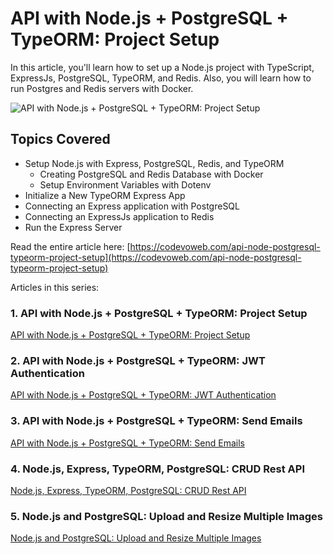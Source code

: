 # API with Node.js + PostgreSQL + TypeORM: Project Setup

In this article, you'll learn how to set up a Node.js project with TypeScript, ExpressJs, PostgreSQL, TypeORM, and Redis. Also, you will learn how to run Postgres and Redis servers with Docker.

![API with Node.js + PostgreSQL + TypeORM: Project Setup](https://codevoweb.com/wp-content/uploads/2022/05/API-with-Node.js-PostgreSQL-TypeORM-Project-Setup.webp)

## Topics Covered

- Setup Node.js with Express, PostgreSQL, Redis, and TypeORM
    - Creating PostgreSQL and Redis Database with Docker
    - Setup Environment Variables with Dotenv
- Initialize a New TypeORM Express App
- Connecting an Express application with PostgreSQL
- Connecting an ExpressJs application to Redis
- Run the Express Server

Read the entire article here: [https://codevoweb.com/api-node-postgresql-typeorm-project-setup](https://codevoweb.com/api-node-postgresql-typeorm-project-setup)

Articles in this series:

### 1. API with Node.js + PostgreSQL + TypeORM: Project Setup

[API with Node.js + PostgreSQL + TypeORM: Project Setup](https://codevoweb.com/api-node-postgresql-typeorm-project-setup)

### 2. API with Node.js + PostgreSQL + TypeORM: JWT Authentication

[API with Node.js + PostgreSQL + TypeORM: JWT Authentication](https://codevoweb.com/api-node-postgresql-typeorm-jwt-authentication)

### 3. API with Node.js + PostgreSQL + TypeORM: Send Emails

[API with Node.js + PostgreSQL + TypeORM: Send Emails](https://codevoweb.com/api-node-postgresql-typeorm-send-emails)

### 4. Node.js, Express, TypeORM, PostgreSQL: CRUD Rest API

[Node.js, Express, TypeORM, PostgreSQL: CRUD Rest API](https://codevoweb.com/node-express-typeorm-postgresql-rest-api)

### 5. Node.js and PostgreSQL: Upload and Resize Multiple Images

[Node.js and PostgreSQL: Upload and Resize Multiple Images](https://codevoweb.com/node-postgresql-upload-resize-multiple-images)
